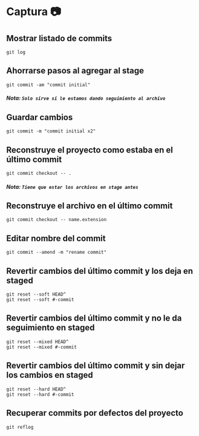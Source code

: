 # Captura :camera:

## Mostrar listado de commits 
```
git log
```

## Ahorrarse pasos al agregar al stage
```
git commit -am "commit initial"
```
##### Nota: `Solo sirve si le estamos dando seguimiento al archivo`

## Guardar cambios 
```
git commit -m "commit initial x2"
```

## Reconstruye el proyecto como estaba en el último commit
```
git commit checkout -- .
```
##### Nota: `Tiene que estar los archivos en stage antes`

## Reconstruye el archivo en el último commit
```
git commit checkout -- name.extension
```

## Editar nombre del commit 
```
git commit --amend -m "rename commit"
```

## Revertir cambios del último commit y los deja en staged
```
git reset --soft HEAD^
git reset --soft #-commit
```

## Revertir cambios del último commit y no le da seguimiento en staged
```
git reset --mixed HEAD^
git reset --mixed #-commit
```

## Revertir cambios del último commit y sin dejar los cambios en staged
```
git reset --hard HEAD^
git reset --hard #-commit
```

## Recuperar commits por defectos del proyecto
```
git reflog
```



